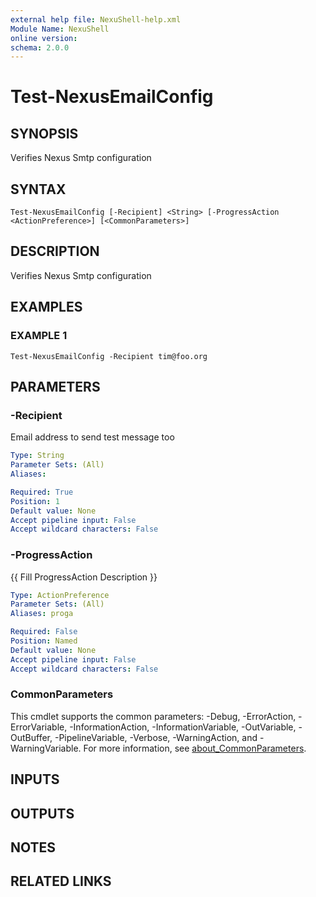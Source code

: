 ```yaml
---
external help file: NexuShell-help.xml
Module Name: NexuShell
online version:
schema: 2.0.0
---
```


# Test-NexusEmailConfig

## SYNOPSIS
Verifies Nexus Smtp configuration

## SYNTAX

```
Test-NexusEmailConfig [-Recipient] <String> [-ProgressAction <ActionPreference>] [<CommonParameters>]
```

## DESCRIPTION
Verifies Nexus Smtp configuration

## EXAMPLES

### EXAMPLE 1
```
Test-NexusEmailConfig -Recipient tim@foo.org
```

## PARAMETERS

### -Recipient
Email address to send test message too

```yaml
Type: String
Parameter Sets: (All)
Aliases:

Required: True
Position: 1
Default value: None
Accept pipeline input: False
Accept wildcard characters: False
```

### -ProgressAction
{{ Fill ProgressAction Description }}

```yaml
Type: ActionPreference
Parameter Sets: (All)
Aliases: proga

Required: False
Position: Named
Default value: None
Accept pipeline input: False
Accept wildcard characters: False
```

### CommonParameters
This cmdlet supports the common parameters: -Debug, -ErrorAction, -ErrorVariable, -InformationAction, -InformationVariable, -OutVariable, -OutBuffer, -PipelineVariable, -Verbose, -WarningAction, and -WarningVariable. For more information, see [about_CommonParameters](http://go.microsoft.com/fwlink/?LinkID=113216).

## INPUTS

## OUTPUTS

## NOTES

## RELATED LINKS
